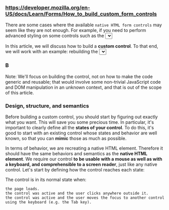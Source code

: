 ### https://developer.mozilla.org/en-US/docs/Learn/Forms/How_to_build_custom_form_controls

There are some cases where the available `native HTML form controls` may seem like they are not enough. For example, if you need to perform advanced styling on some controls such as the <select> element or if you want to provide custom behaviors, you may consider building your own controls.


In this article, we will discuss how to build a **custom control**. To that end, we will work with an example: rebuilding the <select> element. We will also discuss how, when, and whether building your own control makes sense, and what to consider when building a control is a requirement.

### B
Note: We'll focus on building the control, not on how to make the code generic and reusable; that would involve some non-trivial JavaScript code and DOM manipulation in an unknown context, and that is out of the scope of this article.

### Design, structure, and semantics

Before building a custom control, you should start by figuring out exactly what you want. This will save you some precious time. In particular, it's important to clearly define all the **states of your control**. To do this, it's good to start with an existing control whose states and behavior are well known, so that you can __mimic__ those as much as possible.


In terms of behavior, we are recreating a native HTML element. Therefore it should have the same behaviors and semantics as the **native HTML element**. We require our control __to be usable with a mouse as well as with a keyboard, and comprehensible to a screen reader__, just like any native control. Let's start by defining how the control reaches each state:

The control is in its normal state when:

    the page loads.
    the control was active and the user clicks anywhere outside it.
    the control was active and the user moves the focus to another control using the keyboard (e.g. the Tab key).
